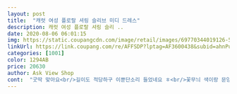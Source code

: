 ```yaml
---
layout: post 
title:  "캐럿 여성 플로랄 셔링 슬리브 미디 드레스" 
description: 캐럿 여성 플로랄 셔링 슬리 ..
date: 2020-08-06 06:01:15 
img: https://static.coupangcdn.com/image/retail/images/69770344019126-54356180-b128-48fa-a186-069467067324.jpg 
linkUrl: https://link.coupang.com/re/AFFSDP?lptag=AF3600438&subid=ahnPublicAsk&pageKey=1762957995&itemId=3002428613&vendorItemId=70990664110&traceid=V0-113-3f67e5cee5bc5a93 
categories: [1001] 
color: 1294AB 
price: 20630 
author: Ask View Shop 
cont:  "굿딱 맞아요<br/>길이도 적당하구 이뿐단소리 들었네요 ㅎ<br/>꽃무늬 색이랑 문양이 촌스러우나 전반적 핏과 색감은  오케이<br/>날씬해보여요  날씬66까지가능 하겠어요<br/>실루엣 오케이.<br/> 뱃살 커버 안되나 흐르는듯한 재질에 날씬해보임.<br/> 천은 통풍안되는 더운 재질.<br/><br/>이만원대라고하니 아무도 안 믿고요ㅎ 엄마가 예쁘다고 칭찬해주셨어요<br/>이뻐요 ㅎ  끈을 앞으로 묶는게 더이뿌네요<br/>" 
---
```

